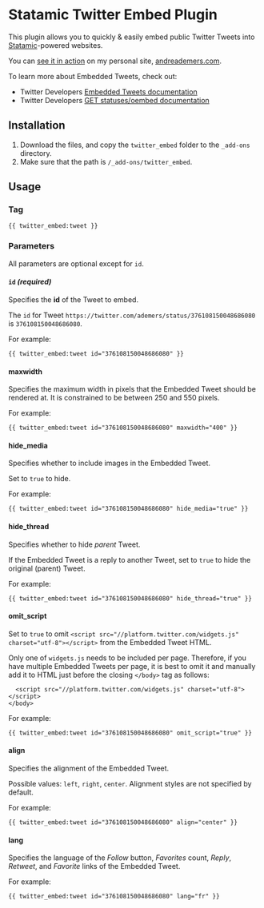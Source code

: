 # Statamic Twitter Embed Plugin

This plugin allows you to quickly & easily embed public Twitter Tweets into [Statamic](http://statamic.com)-powered websites.

You can [see it in action](http://andreademers.com/statamic-twitter-embed-plugin) on my personal site, [andreademers.com](http://andreademers.com).

To learn more about Embedded Tweets, check out:

* Twitter Developers [Embedded Tweets documentation](https://dev.twitter.com/docs/embedded-tweets)
* Twitter Developers [GET statuses/oembed documentation](https://dev.twitter.com/docs/api/1.1/get/statuses/oembed)

## Installation

1. Download the files, and copy the `twitter_embed` folder to the `_add-ons` directory.
2. Make sure that the path is `/_add-ons/twitter_embed`.

## Usage

### Tag
    
    {{ twitter_embed:tweet }}

### Parameters

All parameters are optional except for `id`.

#### `id` _(required)_

Specifies the __id__ of the Tweet to embed.

The `id` for Tweet `https://twitter.com/ademers/status/376108150048686080` is `376108150048686080`.

For example:

    {{ twitter_embed:tweet id="376108150048686080" }}

#### maxwidth

Specifies the maximum width in pixels that the Embedded Tweet should be rendered at. It is constrained to be between 250 and 550 pixels.

For example:

    {{ twitter_embed:tweet id="376108150048686080" maxwidth="400" }}

#### hide_media

Specifies whether to include images in the Embedded Tweet.

Set to `true` to hide.

For example:

    {{ twitter_embed:tweet id="376108150048686080" hide_media="true" }}

#### hide_thread

Specifies whether to hide _parent_ Tweet.

If the Embedded Tweet is a reply to another Tweet, set to `true` to hide the original (parent) Tweet.

For example:

    {{ twitter_embed:tweet id="376108150048686080" hide_thread="true" }}

#### omit_script

Set to `true` to omit `<script src="//platform.twitter.com/widgets.js" charset="utf-8"></script>` from the Embedded Tweet HTML.

Only one of `widgets.js` needs to be included per page. Therefore, if you have multiple Embedded Tweets per page, it is best to omit it and manually add it to HTML just before the closing `</body>` tag as follows:

      <script src="//platform.twitter.com/widgets.js" charset="utf-8"></script>
    </body>

For example:

    {{ twitter_embed:tweet id="376108150048686080" omit_script="true" }}

#### align

Specifies the alignment of the Embedded Tweet.

Possible values: `left`, `right`, `center`. Alignment styles are not specified by default.

For example:

    {{ twitter_embed:tweet id="376108150048686080" align="center" }}

#### lang

Specifies the language of the _Follow_ button, _Favorites_ count, _Reply_, _Retweet_, and _Favorite_ links of the Embedded Tweet.

For example:

    {{ twitter_embed:tweet id="376108150048686080" lang="fr" }}
